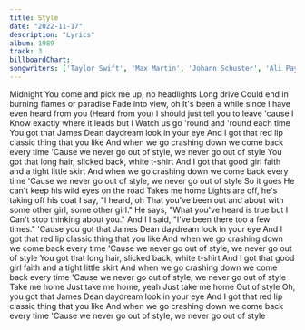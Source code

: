 ```yaml
---
title: Style
date: "2022-11-17"
description: "Lyrics"
album: 1989
track: 3
billboardChart: 
songwriters: ['Taylor Swift', 'Max Martin', 'Johann Schuster', 'Ali Payami']
---
```


Midnight
You come and pick me up, no headlights
Long drive
Could end in burning flames or paradise
Fade into view, oh
It's been a while since I have even heard from you (Heard from you)
I should just tell you to leave 'cause I
Know exactly where it leads but I
Watch us go 'round and 'round each time
You got that James Dean daydream look in your eye
And I got that red lip classic thing that you like
And when we go crashing down we come back every time
'Cause we never go out of style, we never go out of style
You got that long hair, slicked back, white t-shirt
And I got that good girl faith and a tight little skirt
And when we go crashing down we come back every time
'Cause we never go out of style, we never go out of style
So it goes
He can't keep his wild eyes on the road
Takes me home
Lights are off, he's taking off his coat
I say, "I heard, oh
That you've been out and about with some other girl, some other girl."
He says, "What you've heard is true but I
Can't stop thinking about you." And I
I said, "I've been there too a few times."
'Cause you got that James Dean daydream look in your eye
And I got that red lip classic thing that you like
And when we go crashing down we come back every time
'Cause we never go out of style, we never go out of style
You got that long hair, slicked back, white t-shirt
And I got that good girl faith and a tight little skirt
And when we go crashing down we come back every time
'Cause we never go out of style, we never go out of style
Take me home
Just take me home, yeah
Just take me home
Out of style
Oh, you got that James Dean daydream look in your eye
And I got that red lip classic thing that you like
And when we go crashing down we come back every time
'Cause we never go out of style, we never go out of style
